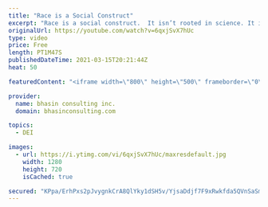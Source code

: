 ```yaml
---
title: "Race is a Social Construct"
excerpt: "Race is a social construct.  It isn’t rooted in science. It isn’t rooted in biology or genetics. It is essentially a fabrication from the sky used to justify hate, greed and world domination.  In Part 1 of \"Building a Deeper Understanding of Race & Racism\", DEI expert Ritu Bhasin explains the history"
originalUrl: https://youtube.com/watch?v=6qxjSvX7hUc
type: video
price: Free
length: PT1M47S
publishedDateTime: 2021-03-15T20:21:44Z
heat: 50

featuredContent: "<iframe width=\"800\" height=\"500\" frameborder=\"0\" src=\"https://www.youtube.com/embed/6qxjSvX7hUc\" allow=\"accelerometer; autoplay; encrypted-media; gyroscope; picture-in-picture\" allowfullscreen></iframe>"

provider:
  name: bhasin consulting inc.
  domain: bhasinconsulting.com

topics:
  - DEI

images:
  - url: https://i.ytimg.com/vi/6qxjSvX7hUc/maxresdefault.jpg
    width: 1280
    height: 720
    isCached: true

secured: "KPpa/ErhPxs2pJvygnkCrA8QlYky1dSH5v/YjsaDdjf7F9xRwkfda5QVnSaSmhv8kXi2N7wSyT7k/NLb5SDbetYSnev5u7xbNPoO+LoBdcOCYErgCe7gCc6jCdNpTwaDmLPEi7hT0HZjVhbAfOgUVW+iLE/CHSgmCBUilvwu+1Uoq5LZ0SK1Std5a//8h1Tj0cX2z9UmicVafsHAdTDjxOe/otwNFqdxGm4tBNPeBYhESqvNHXsthLw3YRzeuK5m6sw9fgM7WJvPm3o71YkMAkMsgkhQfvyJzXeTnoc6hCOZKyGrVWvKrBotw2/c1ut/iFCjreOYrF/o6GDU8LFC58mPL+tEzEcshpQwtAAuI6Z/uLMMg7H+iIOZ2HlQFEYUStJGQfaSc+mA+Kgvt8nBChbfi/b5PI1K5y9EAjs1TGo=;UhqQzWVBnpLbNd47rje7sg=="
---
```


